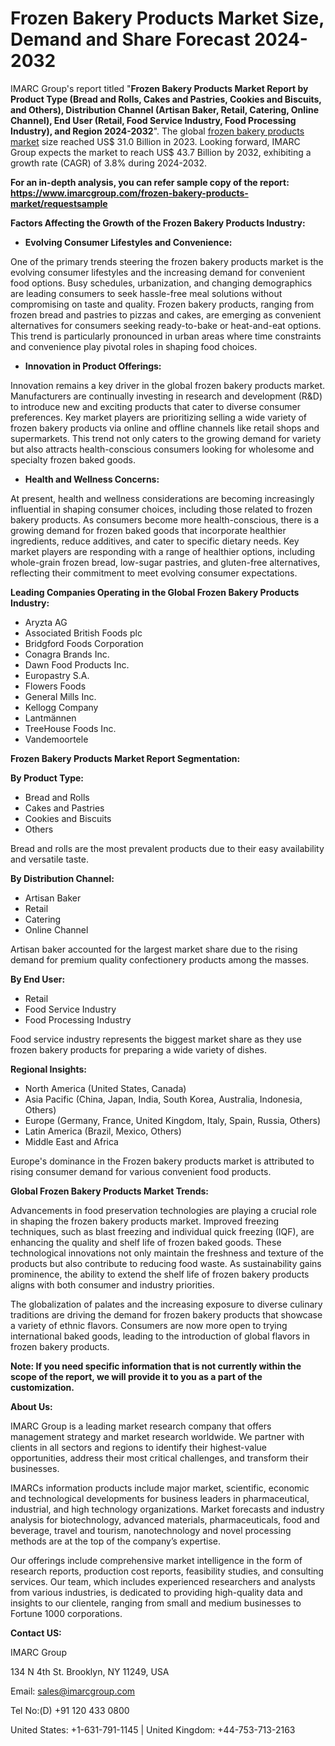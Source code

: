 ﻿# **Frozen Bakery Products Market Size, Demand and Share Forecast 2024-2032**
IMARC Group's report titled "**Frozen Bakery Products Market Report by Product Type (Bread and Rolls, Cakes and Pastries, Cookies and Biscuits, and Others), Distribution Channel (Artisan Baker, Retail, Catering, Online Channel), End User (Retail, Food Service Industry, Food Processing Industry), and Region 2024-2032**". The global [frozen bakery products market](https://www.imarcgroup.com/frozen-bakery-products-market) size reached US$ 31.0 Billion in 2023. Looking forward, IMARC Group expects the market to reach US$ 43.7 Billion by 2032, exhibiting a growth rate (CAGR) of 3.8% during 2024-2032.

**For an in-depth analysis, you can refer sample copy of the report: <https://www.imarcgroup.com/frozen-bakery-products-market/requestsample>**

**Factors Affecting the Growth of the Frozen Bakery Products Industry:**

- **Evolving Consumer Lifestyles and Convenience:**

One of the primary trends steering the frozen bakery products market is the evolving consumer lifestyles and the increasing demand for convenient food options. Busy schedules, urbanization, and changing demographics are leading consumers to seek hassle-free meal solutions without compromising on taste and quality. Frozen bakery products, ranging from frozen bread and pastries to pizzas and cakes, are emerging as convenient alternatives for consumers seeking ready-to-bake or heat-and-eat options. This trend is particularly pronounced in urban areas where time constraints and convenience play pivotal roles in shaping food choices.

- **Innovation in Product Offerings:**

Innovation remains a key driver in the global frozen bakery products market. Manufacturers are continually investing in research and development (R&D) to introduce new and exciting products that cater to diverse consumer preferences. Key market players are prioritizing selling a wide variety of frozen bakery products via online and offline channels like retail shops and supermarkets. This trend not only caters to the growing demand for variety but also attracts health-conscious consumers looking for wholesome and specialty frozen baked goods.

- **Health and Wellness Concerns:**

At present, health and wellness considerations are becoming increasingly influential in shaping consumer choices, including those related to frozen bakery products. As consumers become more health-conscious, there is a growing demand for frozen baked goods that incorporate healthier ingredients, reduce additives, and cater to specific dietary needs. Key market players are responding with a range of healthier options, including whole-grain frozen bread, low-sugar pastries, and gluten-free alternatives, reflecting their commitment to meet evolving consumer expectations.

**Leading Companies Operating in the Global Frozen Bakery Products Industry:**

- Aryzta AG
- Associated British Foods plc
- Bridgford Foods Corporation
- Conagra Brands Inc.
- Dawn Food Products Inc.
- Europastry S.A.
- Flowers Foods
- General Mills Inc.
- Kellogg Company
- Lantmännen
- TreeHouse Foods Inc.
- Vandemoortele

**Frozen Bakery Products Market Report Segmentation:**

**By Product Type:**

- Bread and Rolls
- Cakes and Pastries
- Cookies and Biscuits
- Others

Bread and rolls are the most prevalent products due to their easy availability and versatile taste.

**By Distribution Channel:**

- Artisan Baker
- Retail
- Catering
- Online Channel

Artisan baker accounted for the largest market share due to the rising demand for premium quality confectionery products among the masses.

**By End User:**

- Retail
- Food Service Industry
- Food Processing Industry

Food service industry represents the biggest market share as they use frozen bakery products for preparing a wide variety of dishes.

**Regional Insights:**

- North America (United States, Canada)
- Asia Pacific (China, Japan, India, South Korea, Australia, Indonesia, Others)
- Europe (Germany, France, United Kingdom, Italy, Spain, Russia, Others)
- Latin America (Brazil, Mexico, Others)
- Middle East and Africa

Europe's dominance in the Frozen bakery products market is attributed to rising consumer demand for various convenient food products.

**Global Frozen Bakery Products Market Trends:**

Advancements in food preservation technologies are playing a crucial role in shaping the frozen bakery products market. Improved freezing techniques, such as blast freezing and individual quick freezing (IQF), are enhancing the quality and shelf life of frozen baked goods. These technological innovations not only maintain the freshness and texture of the products but also contribute to reducing food waste. As sustainability gains prominence, the ability to extend the shelf life of frozen bakery products aligns with both consumer and industry priorities.

The globalization of palates and the increasing exposure to diverse culinary traditions are driving the demand for frozen bakery products that showcase a variety of ethnic flavors. Consumers are now more open to trying international baked goods, leading to the introduction of global flavors in frozen bakery products.

**Note: If you need specific information that is not currently within the scope of the report, we will provide it to you as a part of the customization.**

**About Us:**

IMARC Group is a leading market research company that offers management strategy and market research worldwide. We partner with clients in all sectors and regions to identify their highest-value opportunities, address their most critical challenges, and transform their businesses.

IMARCs information products include major market, scientific, economic and technological developments for business leaders in pharmaceutical, industrial, and high technology organizations. Market forecasts and industry analysis for biotechnology, advanced materials, pharmaceuticals, food and beverage, travel and tourism, nanotechnology and novel processing methods are at the top of the company’s expertise.

Our offerings include comprehensive market intelligence in the form of research reports, production cost reports, feasibility studies, and consulting services. Our team, which includes experienced researchers and analysts from various industries, is dedicated to providing high-quality data and insights to our clientele, ranging from small and medium businesses to Fortune 1000 corporations.

**Contact US:**

IMARC Group

134 N 4th St. Brooklyn, NY 11249, USA

Email: sales@imarcgroup.com

Tel No:(D) +91 120 433 0800

United States: +1-631-791-1145 | United Kingdom: +44-753-713-2163
